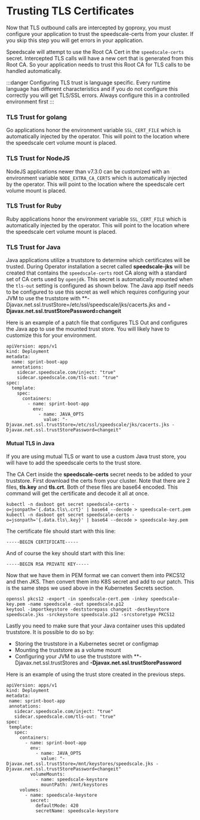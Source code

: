 
# Trusting TLS Certificates

Now that TLS outbound calls are intercepted by goproxy, you must configure
your application to trust the speedscale-certs from your cluster. If you skip this
step you will get errors in your application.

Speedscale will attempt to use the Root CA Cert in the `speedscale-certs` secret. Intercepted TLS calls will have a new cert that is generated from this Root CA. So your application needs to trust this Root CA for TLS calls to be handled automatically.

:::danger
Configuring TLS trust is language specific. Every runtime language has different characteristics and if you do not configure this correctly you will get TLS/SSL errors. Always configure this in a controlled environment first
:::

### TLS Trust for golang

Go applications honor the environment variable `SSL_CERT_FILE` which is automatically injected by the operator. This will point to the location where the speedscale cert volume mount is placed.

### TLS Trust for NodeJS

NodeJS applications newer than v7.3.0 can be customized with an environment variable `NODE_EXTRA_CA_CERTS` which is automatically injected by the operator. This will point to the location where the speedscale cert volume mount is placed.

### TLS Trust for Ruby

Ruby applications honor the environment variable `SSL_CERT_FILE` which is automatically injected by the operator. This will point to the location where the speedscale cert volume mount is placed.

### TLS Trust for Java

Java applications utilize a truststore to determine which certificates will be trusted. During Operator installation a secret called **speedscale-jks** will be created that contains the `speedscale-certs` root CA along with a standard set of CA certs used by `openjdk`. This secret is automatically mounted when the `tls-out` setting is configured as shown below. The Java app itself needs to be configured to use this secret as well which requires configuring your JVM to use the truststore with **-Djavax.net.ssl.trustStore=/etc/ssl/speedscale/jks/cacerts.jks and **-Djavax.net.ssl.trustStorePassword=changeit**

Here is an example of a patch file that configures TLS Out and configures the Java app to use the mounted trust store. You will likely have to customize this for your environment.

```
apiVersion: apps/v1
kind: Deployment
metadata:
  name: sprint-boot-app
  annotations:
    sidecar.speedscale.com/inject: "true"
    sidecar.speedscale.com/tls-out: "true"
spec:
  template:
    spec:
      containers:
        - name: sprint-boot-app
          env:
            - name: JAVA_OPTS
              value: "-Djavax.net.ssl.trustStore=/etc/ssl/speedscale/jks/cacerts.jks -Djavax.net.ssl.trustStorePassword=changeit"
```

#### Mutual TLS in Java
If you are using mutual TLS or want to use a custom Java trust store, you will have to add the speedscale certs to the trust store.

The CA Cert inside the **speedscale-certs** secret needs to be added to your truststore. First download the certs from your cluster. Note that there are 2 files, **tls.key** and **tls.crt**. Both of these files are base64 encoded. This command will get the certificate and decode it all at once.

```
kubectl -n dasboot get secret speedscale-certs -o=jsonpath='{.data.tls\.crt}' | base64 --decode > speedscale-cert.pem
kubectl -n dasboot get secret speedscale-certs -o=jsonpath='{.data.tls\.key}' | base64 --decode > speedscale-key.pem
```

The certificate file should start with this line:

```
-----BEGIN CERTIFICATE-----
```

And of course the key should start with this line:

```
-----BEGIN RSA PRIVATE KEY-----
```

Now that we have them in PEM format we can convert them into PKCS12 and then JKS. Then convert them into K8S secret and add to our patch. This is the same steps we used above in the Kubernetes Secrets section.

```
openssl pkcs12 -export -in speedscale-cert.pem -inkey speedscale-key.pem -name speedscale -out speedscale.p12
keytool -importkeystore -deststorepass changeit -destkeystore speedscale.jks -srckeystore speedscale.p12 -srcstoretype PKCS12
```

Lastly you need to make sure that your Java container uses this updated truststore. It is possible to do so by:

* Storing the truststore in a Kubernetes secret or configmap
* Mounting the truststore as a volume mount
* Configuring your JVM to use the truststore with **-Djavax.net.ssl.trustStores and **-Djavax.net.ssl.trustStorePassword**

Here is an example of using the trust store created in the previous steps.
```
apiVersion: apps/v1
kind: Deployment
metadata:
 name: sprint-boot-app
 annotations:
   sidecar.speedscale.com/inject: "true"
   sidecar.speedscale.com/tls-out: "true"
spec:
 template:
   spec:
     containers:
       - name: sprint-boot-app
         env:
           - name: JAVA_OPTS
             value: "-Djavax.net.ssl.trustStore=/mnt/keystores/speedscale.jks -Djavax.net.ssl.trustStorePassword=changeit"
         volumeMounts:
           - name: speedscale-keystore
             mountPath: /mnt/keystores
     volumes:
       - name: speedscale-keystore
         secret:
           defaultMode: 420
           secretName: speedscale-keystore
```
